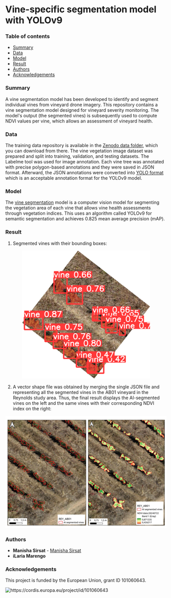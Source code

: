 # Vine-specific segmentation model with YOLOv9

### Table of contents

* [Summary](#summary)
* [Data](#data)
* [Model](#model)
* [Result](#result)
* [Authors](#authors)
* [Acknowledgements](#acknowledgements)

### Summary

A vine segmentation model has been developed to identify and segment individual vines from vineyard drone imagery. This repository contains a vine segmentation model designed for vineyard severity monitoring. The model's output (the segmented vines) is subsequently used to compute NDVI values per vine, which allows an assessment of vineyard health.


### Data
The training data repository is available in the [Zenodo data folder](https://zenodo.org/...), which you can download from there. The vine vegetation image dataset was prepared and split into training, validation, and testing datasets. The Labelme tool was used for image annotation. Each vine tree was annotated with precise polygon-based annotations and they were saved in JSON format. Afterward, the JSON annotations were converted into [YOLO format](https://github.com/ICAERUS-EU/AI4Leafhopper/blob/main/vine_segmentation/yolo_2_geojson.py) which is an acceptable annotation format for the YOLOv9 model.


### Model

The [vine segmentation](https://github.com/ICAERUS-EU/AI4Leafhopper/vine_segmentation/model/best.pt) model is a computer vision model for segmenting the vegetation area of each vine that allows vine health assessments through vegetation indices. This uses an algorithm called YOLOv9 for semantic segmentation and achieves 0.825 mean average precision (mAP).


### Result

1. Segmented vines with their bounding boxes:  

<p align="center">
  <img src="https://github.com/ICAERUS-EU/AI4Leafhopper/blob/main/vine_segmentation/images/crop_20240528_code_reyAB01_154.png" width="400" height="400">
</p>

2. A vector shape file was obtained by merging the single JSON file and representing all the segmented vines in the AB01 vineyard in the Reynolds study area. Thus, the final result displays the AI-segmented vines on the left and the same vines with their corresponding NDVI index on the right:

<p align="center">
  <img src="https://github.com/ICAERUS-EU/AI4Leafhopper/blob/main/vine_segmentation/images/17_results_NDVI_segmentation.jpg" width="600" height="350">
</p>


### Authors
* **Manisha Sirsat** - [Manisha Sirsat](https://github.com/manishasirsat)
* **iLaria Marengo**


### Acknowledgements
This project is funded by the European Union, grant ID 101060643.


<img src="https://rea.ec.europa.eu/sites/default/files/styles/oe_theme_medium_no_crop/public/2021-04/EN-Funded%20by%20the%20EU-POS.jpg" alt="https://cordis.europa.eu/project/id/101060643" width="200"/>
